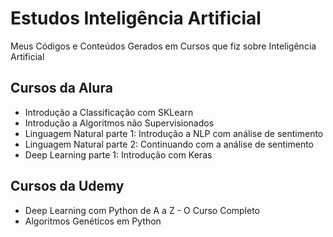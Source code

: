 # Estudos Inteligência Artificial
Meus Códigos e Conteúdos Gerados em Cursos que fiz sobre Inteligência Artificial

## Cursos da Alura
- Introdução a Classificação com SKLearn
- Introdução a Algoritmos não Supervisionados
- Linguagem Natural parte 1: Introdução a NLP com análise de sentimento
- Linguagem Natural parte 2: Continuando com a análise de sentimento
- Deep Learning parte 1: Introdução com Keras

## Cursos da Udemy
- Deep Learning com Python de A a Z - O Curso Completo
- Algoritmos Genéticos em Python